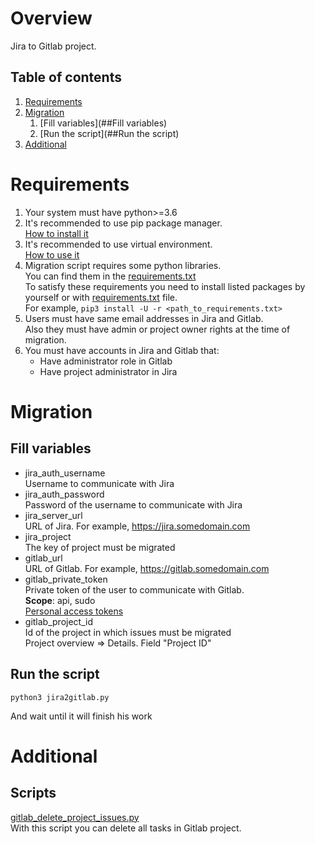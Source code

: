 # Overview
Jira to Gitlab project.

## Table of contents
1. [Requirements](#Requirements)
2. [Migration](#Migration)
    1. [Fill variables](##Fill variables)
    1. [Run the script](##Run the script)
3. [Additional](#Additional)

# Requirements
1. Your system must have python>=3.6
1. It's recommended to use pip package manager.  
[How to install it](https://pip.pypa.io/en/stable/installing/#installing-with-get-pip-py)
1. It's recommended to use virtual environment.   
[How to use it](https://docs.python.org/3/tutorial/venv.html)
1. Migration script requires some python libraries.  
You can find them in the [requirements.txt](requirements.txt)  
To satisfy these requirements you need to install listed packages by yourself or with 
[requirements.txt](requirements.txt) file.  
For example, `pip3 install -U -r <path_to_requirements.txt>`
1. Users must have same email addresses in Jira and Gitlab.  
Also they must have admin or project owner rights at the time of migration.
1. You must have accounts in Jira and Gitlab that:  
    - Have administrator role in Gitlab
    - Have project administrator in Jira 

# Migration
## Fill variables
- jira_auth_username  
Username to communicate with Jira
- jira_auth_password  
Password of the username to communicate with Jira
- jira_server_url  
URL of Jira. For example, https://jira.somedomain.com
- jira_project  
The key of project must be migrated
- gitlab_url  
URL of Gitlab. For example, https://gitlab.somedomain.com
- gitlab_private_token  
Private token of the user to communicate with Gitlab.  
**Scope**: api, sudo  
[Personal access tokens](https://docs.gitlab.com/ee/user/profile/personal_access_tokens.html)
- gitlab_project_id  
Id of the project in which issues must be migrated  
Project overview => Details. Field "Project ID"
## Run the script
```
python3 jira2gitlab.py
```
And wait until it will finish his work

# Additional
## Scripts
[gitlab_delete_project_issues.py](additional/gitlab_delete_project_issues.py)  
With this script you can delete all tasks in Gitlab project.  
